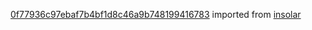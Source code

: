 [0f77936c97ebaf7b4bf1d8c46a9b748199416783](https://github.com/insolar/insolar/commit/0f77936c97ebaf7b4bf1d8c46a9b748199416783) imported from [insolar](https://github.com/insolar/insolar)
